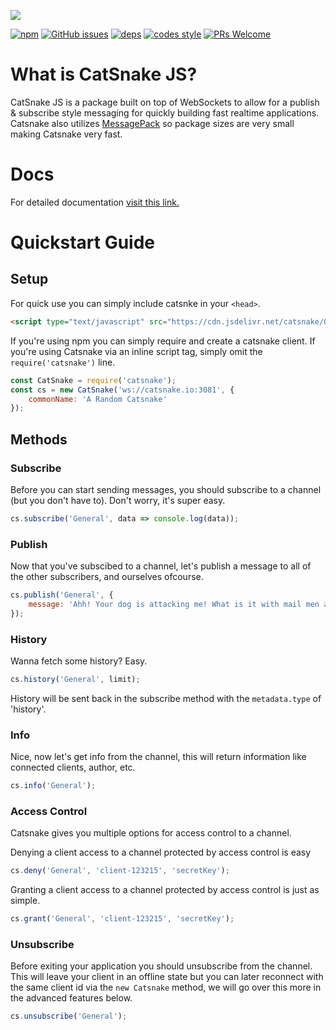 [![](https://nodei.co/npm/catsnake.png?downloads=true&downloadRank=true)](https://npmjs.com/package/catsnake)

 [![npm](https://img.shields.io/npm/v/catsnake.svg?style=flat-square)]()
[![GitHub issues](https://img.shields.io/github/issues/catsnakejs/catsnake-client.svg?style=flat-square)](https://github.com/catsnakejs/catsnake-client/issues)
[![deps](https://img.shields.io/david/catsnakejs/catsnake-client.svg?style=flat-square)]()
[![codes style](https://img.shields.io/badge/code%20style-google-brightgreen.svg?style=flat-square)]()
[![PRs Welcome](https://img.shields.io/badge/PRs-welcome-brightgreen.svg?style=flat-square)](http://makeapullrequest.com)

# What is CatSnake JS?

CatSnake JS is a package built on top of WebSockets to allow for a publish & subscribe style messaging for quickly building fast realtime applications. Catsnake also utilizes
[MessagePack](http://msgpack.org) so package sizes are very small making Catsnake very fast.

# Docs

For detailed documentation [visit this link.](https://rawgit.com/catsnakejs/catsnake-client/master/docs/global.html)

# Quickstart Guide

## Setup

For quick use you can simply include catsnke in your `<head>`.

```html
<script type="text/javascript" src="https://cdn.jsdelivr.net/catsnake/0.2.5/catsnake.js"></script>
```

If you're using npm you can simply require and create a catsnake client. If you're using Catsnake via an inline script tag, simply omit the `require('catsnake')` line.

```javascript
const CatSnake = require('catsnake');
const cs = new CatSnake('ws://catsnake.io:3081', {
    commonName: 'A Random Catsnake'
});
```

## Methods

### Subscribe
Before you can start sending messages, you should subscribe to a channel (but you don't have to). Don't worry, it's super easy.

```javascript
cs.subscribe('General', data => console.log(data));
```

### Publish
Now that you've subscibed to a channel, let's publish a message to all of the other subscribers, and ourselves ofcourse.

```javascript
cs.publish('General', {
    message: 'Ahh! Your dog is attacking me! What is it with mail men and dogs anyways?'
});
```

### History

Wanna fetch some history? Easy.

```javascript
cs.history('General', limit);
```

History will be sent back in the subscribe method with the `metadata.type` of 'history'.

### Info

Nice, now let's get info from the channel, this will return information like connected clients, author, etc.

```javascript
cs.info('General');
```

### Access Control

Catsnake gives you multiple options for access control to a channel.

Denying a client access to a channel protected by access control is easy
```javascript
cs.deny('General', 'client-123215', 'secretKey');
```

Granting a client access to a channel protected by access control is just as simple.
```javascript
cs.grant('General', 'client-123215', 'secretKey');
```

### Unsubscribe
Before exiting your application you should unsubscribe from the channel. This will leave your client in an offline state but
you can later reconnect with the same client id via the `new Catsnake` method, we will go over this more in the advanced
features below.

```javascript
cs.unsubscribe('General');
```
